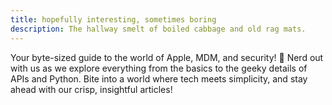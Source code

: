```yaml
---
title: hopefully interesting, sometimes boring
description: The hallway smelt of boiled cabbage and old rag mats.
---
```


Your byte-sized guide to the world of Apple, MDM, and security! 🍏 Nerd out with us as we explore everything from the basics to the geeky details of APIs and Python. Bite into a world where tech meets simplicity, and stay ahead with our crisp, insightful articles!